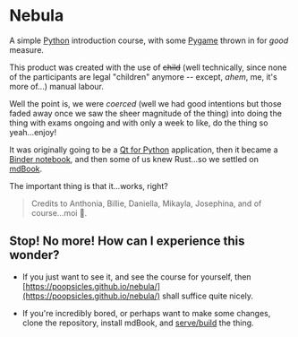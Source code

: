 # Nebula

A simple [Python](https://www.python.org/doc/essays/blurb/) introduction course, with some [Pygame](https://www.pygame.org/wiki/about) thrown in for *good* measure.

This product was created with the use of ~~child~~ (well technically, since none of the participants are legal "children" anymore -- except, *ahem*, me, it's more of...) manual labour.

Well the point is, we were *coerced* (well we had good intentions but those faded away once we saw the sheer magnitude of the thing) into doing the thing with exams ongoing and with only a week to like, do the thing so yeah...enjoy!

It was originally going to be a [Qt for Python](https://doc.qt.io/qtforpython/) application, then it became a [Binder notebook](https://jupyter.org/binder), and then some of us knew Rust...so we settled on [mdBook](https://rust-lang.github.io/mdBook/).

The important thing is that it...works, right?

> Credits to Anthonia, Billie, Daniella, Mikayla, Josephina, and of course...moi 🤪.

## Stop! No more! How can I experience this wonder?

- If you just want to see it, and see the course for yourself, then [https://poopsicles.github.io/nebula/](https://poopsicles.github.io/nebula/) shall suffice quite nicely.

- If you're incredibly bored, or perhaps want to make some changes, clone the repository, install mdBook, and [serve/build](https://rust-lang.github.io/mdBook/cli/index.html) the thing.
